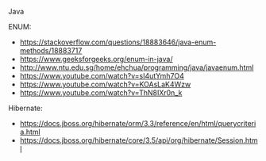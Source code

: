Java

ENUM:
  - https://stackoverflow.com/questions/18883646/java-enum-methods/18883717
  - https://www.geeksforgeeks.org/enum-in-java/
  - http://www.ntu.edu.sg/home/ehchua/programming/java/javaenum.html
  - https://www.youtube.com/watch?v=sI4utYmh7O4
  - https://www.youtube.com/watch?v=KOAsLaK4Wzw
  - https://www.youtube.com/watch?v=ThN8IXr0n_k
  
  
  
  
Hibernate:
  - https://docs.jboss.org/hibernate/orm/3.3/reference/en/html/querycriteria.html
  - https://docs.jboss.org/hibernate/core/3.5/api/org/hibernate/Session.html
  
